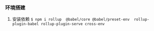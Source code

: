 ###  环境搭建

1. 安装依赖
`$ npm i rollup  @babel/core @babel/preset-env  rollup-plugin-babel rollup-plugin-serve cross-env`